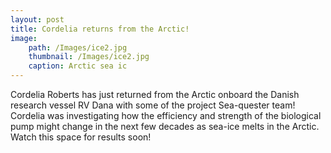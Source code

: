 ```yaml
---
layout: post
title: Cordelia returns from the Arctic!
image: 
    path: /Images/ice2.jpg
    thumbnail: /Images/ice2.jpg
    caption: Arctic sea ic
---
```


Cordelia Roberts has just returned from the Arctic onboard the Danish research vessel RV Dana with some of the project Sea-quester team! Cordelia was investigating how the efficiency and strength of the biological pump might change in the next few decades as sea-ice melts in the Arctic. Watch this space for results soon!


